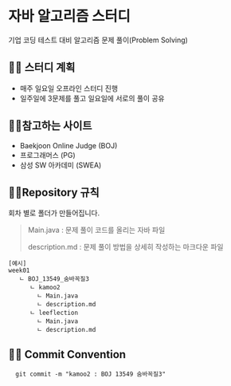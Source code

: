 # 자바 알고리즘 스터디

기업 코딩 테스트 대비 알고리즘 문제 풀이(Problem Solving)

## 👨‍👧 스터디 계획

- 매주 일요일 오프라인 스터디 진행
- 일주일에 3문제를 풀고 일요일에 서로의 풀이 공유

## 👨‍👧참고하는 사이트

- Baekjoon Online Judge (BOJ)
- 프로그래머스 (PG)
- 삼성 SW 아카데미 (SWEA)

## 👨‍👧Repository 규칙

회차 별로 폴더가 만들어집니다.

> Main.java : 문제 풀이 코드를 올리는 자바 파일
>
> description.md : 문제 풀이 방법을 상세히 작성하는 마크다운 파일

```
[예시]
week01
   ㄴ BOJ_13549_숨바꼭질3
      ㄴ kamoo2
        ㄴ Main.java
        ㄴ description.md
      ㄴ leeflection
        ㄴ Main.java
        ㄴ description.md

```

## 👨‍👧 Commit Convention

```
  git commit -m "kamoo2 : BOJ 13549 숨바꼭질3"
```
